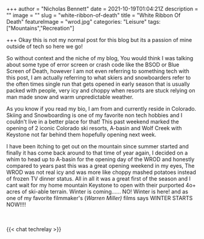 +++
author = "Nicholas Bennett"
date = 2021-10-19T01:04:21Z
description = ""
image = ""
slug = "white-ribbon-of-death"
title = "White Ribbon Of Death"
featureImage = "wrod.jpg"
categories: "Leisure"
tags: ["Mountains","Recreation"]

+++
Okay this is not my normal post for this blog but its a passion of mine outside of tech so here we go!

So without context and the niche of my blog, You would think I was talking about some type of error screen or crash code like the BSOD or Blue Screen of Death, however I am not even referring to something tech with this post, I am actually referring to what skiers and snowboarders refer to the often times single run that gets opened in early season that is usually packed with people, very icy and choppy when resorts are stuck relying on man made snow and warm unpredictable weather.

As you know if you read my bio, I am from and currently reside in Colorado. Skiing and Snowboarding is one of my favorite non tech hobbies and I couldn't live in a better place for that! This past weekend marked the opening of 2 iconic Colorado ski resorts, A-basin and Wolf Creek with Keystone not far behind them hopefully opening next week.

I have been itching to get out on the mountain since summer started and finally it has come back around to that time of year again, I decided on a whim to head up to A-basin for the opening day of the WROD and honestly compared to years past this was a great opening weekend in my eyes, The WROD was not real icy and was more like choppy mashed potatoes instead of frozen TV dinner status. All in all it was a great first of the season and I cant wait for my home mountain Keystone to open with their purported 4o+ acres of ski-able terrain. Winter is coming...... NO! Winter is here! and as one of my favorite filmmaker's (_Warren Miller)_ films says WINTER STARTS NOW!!!!


<br>
<br>
{{< chat techrelay >}}